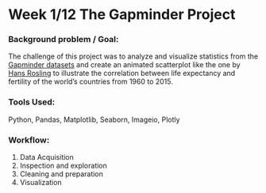 # Week 1/12 The Gapminder Project
   
### Background problem / Goal:
The challenge of this project was to analyze and visualize statistics from the [Gapminder datasets](https://github.com/pbamoo/Data-Science-Bootcamp-Projects/tree/main/Week1_Visual_Data_Analysis/Data) and create an animated scatterplot like the one by [Hans Rosling](https://www.youtube.com/watch?v=jbkSRLYSojo) to illustrate the correlation between life expectancy and fertility of the world’s countries from 1960 to 2015.

### Tools Used: 
Python, Pandas, Matplotlib, Seaborn, Imageio, Plotly 

### Workflow:
1. Data Acquisition
2. Inspection and exploration
3. Cleaning and preparation
4. Visualization
